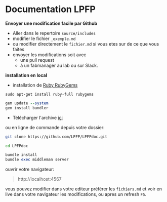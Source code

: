 # Documentation LPFP

**Envoyer une modification facile par Github**

* Aller dans le repertoire `source/includes`
* modifier le fichier `_exemple.md`
* ou modifier directement le `fichier.md` si vous etes sur de ce que vous faites
* envoyer les modifications soit avec
  - une pull request
  - à un fabmanager au lab ou sur Slack.

**installation en local**

* installation de [Ruby RubyGems](http://rubygems.org/pages/download)

```shell
sudo apt-get install ruby-full rubygems
```

```ruby
gem update --system
gem install bundler
```

* Télécharger l'archive [içi](https://github.com/LPFP/LPFPdoc/archive/master.zip)

ou en ligne de commande depuis votre dossier:

```bash
git clone https://github.com/LPFP/LPFPdoc.git

cd LPFPdoc
```

```ruby
bundle install
bundle exec middleman server
```

ouvrir votre navigateur:

>http://localhost:4567

vous pouvez modifier dans votre editeur préférer les `fichiers.md` et voir en live dans votre navigateur les modifications, ou apres un refresh `F5`.
